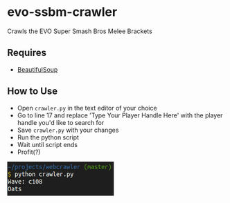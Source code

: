 # evo-ssbm-crawler
Crawls the EVO Super Smash Bros Melee Brackets

## Requires
- [BeautifulSoup](http://www.crummy.com/software/BeautifulSoup/)

## How to Use
- Open `crawler.py` in the text editor of your choice
- Go to line 17 and replace 'Type Your Player Handle Here' with the player handle you'd like to search for
- Save `crawler.py` with your changes
- Run the python script
- Wait until script ends
- Profit(?)

![Example](example.png)